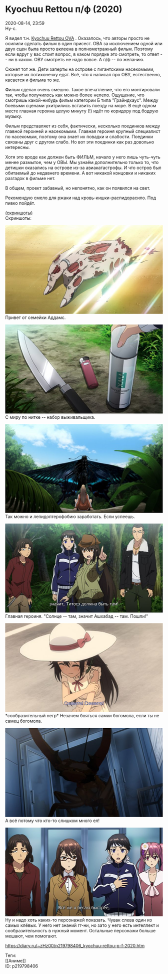 Kyochuu Rettou п/ф (2020)
==========================

   
 2020-08-14, 23:59   
  Ну-с.   
   
 Я видел т.н.  [Kyochuu Rettou OVA](Kyochuu%20Rettou%20%20OVA)  . Оказалось, что авторы просто не осилили сделать фильм в один присест. ОВА за исключением одной или двух сцен была просто вклеена в полнометражный фильм. Поэтому если вдруг у вас стоит вопрос, в каком порядке это смотреть, то ответ -- ни в каком. ОВУ смотреть не надо вовсе. А п/ф -- по желанию.   
   
 Сюжет тот же. Дети заперты на острове с гигантскими насекомыми, которые их потихонечку едят. Всё, что я написал про ОВУ, естественно, касается и фильма то же.   
   
 Фильм сделан очень смешно. Такое впечатление, что его монтировали так, чтобы получилось как можно более нелепо. Ощущение, что смотришь какой-нибудь фильм категории Б типа "Грайндхаус". Между боевыми сценами ухитрились вставить поезду на море. В ещё одном месте главная героина целую минуту (!) идёт по коридору под бодрую музыку.   
   
 Фильм представляет из себя, фактически, несколько поединков между главной героиней и насекомыми. Главная героиня крупный специалист по насекомым, поэтому она знает их повадки и слабости. Поединки связаны друг с другом слабо. Но вот эти поединки как раз довольно интересны.   
   
 Хотя это вроде как должен быть ФИЛЬМ, начало у него лишь чуть-чуть менее размытое, чем у ОВЫ. Мы узнаём дополнительно только то, что детишки оказались на острове из-за авиакатастрофы. И что остров был обитаемый до недавнего времени. А вот никакой концовки и никаких разгадок в фильме нет.   
   
 В общем, проект забавный, но непонятно, как он появился на свет.   
   
 Рекомендую смело для ржаки над кровь-кишки-распидорасило. Под пивко пойдёт.   
   
  [(скриншоты)](https://zHz00.diary.ru/p219798406.htm?index=1#linkmore219798406m1)      
 Скриншоты:   
    
  [![](pics/x7oCcW7l.png)](https://i.imgur.com/x7oCcW7.png)    
 Привет от семейки Аддамс.   
   
  [![](pics/GCR2TzVl.png)](https://i.imgur.com/GCR2TzV.png)    
 С миру по нитке -- набор выживальщика.   
   
  [![](pics/yH0ZhI8l.png)](https://i.imgur.com/yH0ZhI8.png)    
 Так можно и лепидоптерофобию заработать. Если успеешь.   
   
  [![](pics/m5Agf3Xl.png)](https://i.imgur.com/m5Agf3X.png)    
 Главная героиня. "Солнце -- там, значит Ашхабад -- там. Пошли!"   
   
  [![](pics/Kg6fV8Fl.png)](https://i.imgur.com/Kg6fV8F.png)    
 \*сообразительный негр\* Незачем бояться самки богомола, если ты не самец богомола.   
   
  [![](pics/LiVYtvDl.png)](https://i.imgur.com/LiVYtvD.png)    
 А всё потому что кто-то слишком много ел!   
   
  [![](pics/AwxWun2l.png)](https://i.imgur.com/AwxWun2.png)    
 Ну и надо хоть каких-то персонажей показать. Чувак слева один из самых клёвых. У него нет знаний гг-ни, но зато у него есть интеллект и сообразительность в нужный момент. Остальные персонажи больше мешают, чем помогают.   
    
     
    
 <https://diary.ru/~zHz00/p219798406_kyochuu-rettou-p-f-2020.htm>   
   
 Теги:   
 [[Аниме]]   
 ID: p219798406